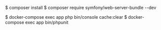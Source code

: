 
  $ composer install
  $ composer require symfony/web-server-bundle --dev

  $ docker-compose exec app php bin/console cache:clear
  $ docker-compose exec app bin/phpunit

